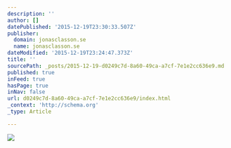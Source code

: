 ```yaml
---
description: ''
author: []
datePublished: '2015-12-19T23:30:33.507Z'
publisher:
  domain: jonasclasson.se
  name: jonasclasson.se
dateModified: '2015-12-19T23:24:47.373Z'
title: ''
sourcePath: _posts/2015-12-19-d0249c7d-8a60-49ca-a7cf-7e1e2cc636e9.md
published: true
inFeed: true
hasPage: true
inNav: false
url: d0249c7d-8a60-49ca-a7cf-7e1e2cc636e9/index.html
_context: 'http://schema.org'
_type: Article

---
```

![](http://jonasclasson.se/wp-content/uploads/2015/09/JC20.jpg)